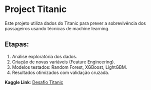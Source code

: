# Project Titanic

Este projeto utiliza dados do Titanic para prever a sobrevivência dos passageiros usando técnicas de machine learning.

## Etapas:
1. Análise exploratória dos dados.
2. Criação de novas variáveis (Feature Engineering).
3. Modelos testados: Random Forest, XGBoost, LightGBM.
4. Resultados otimizados com validação cruzada.

**Kaggle Link**: [Desafio Titanic](https://www.kaggle.com/competitions/titanic)
